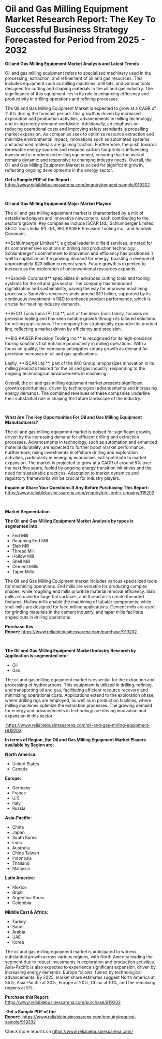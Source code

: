 <p><h1>Oil and Gas Milling Equipment Market Research Report: The Key To Successful Business Strategy Forecasted for Period from 2025 - 2032</h1></p><p><strong>Oil and Gas Milling Equipment Market Analysis and Latest Trends</strong></p>
<p><p>Oil and gas milling equipment refers to specialized machinery used in the processing, extraction, and refinement of oil and gas resources. This includes equipment such as milling machines, drill bits, and various tools designed for cutting and shaping materials in the oil and gas industry. The significance of this equipment lies in its role in enhancing efficiency and productivity in drilling operations and refining processes.</p><p>The Oil and Gas Milling Equipment Market is expected to grow at a CAGR of 11.6% during the forecast period. This growth is driven by increased exploration and production activities, advancements in milling technology, and rising energy demand worldwide. Additionally, an emphasis on reducing operational costs and improving safety standards is propelling market expansion. As companies seek to optimize resource extraction and minimize environmental impact, innovations such as automated systems and advanced materials are gaining traction. Furthermore, the push towards renewable energy sources and reduced carbon footprints is influencing investment in modernized milling equipment, ensuring that the market remains dynamic and responsive to changing industry needs. Overall, the Oil and Gas Milling Equipment Market is poised for significant growth, reflecting ongoing developments in the energy sector.</p></p>
<p><strong>Get a Sample PDF of the Report:&nbsp;</strong> <a href="https://www.reliablebusinessarena.com/enquiry/request-sample/919202?utm_campaign=3183&utm_medium=2&utm_source=Github&utm_content=ia&utm_term=11042025&utm_id=oil-and-gas-milling-equipment">https://www.reliablebusinessarena.com/enquiry/request-sample/919202</a></p>
<p>&nbsp;</p>
<p><strong>Oil and Gas Milling Equipment Major Market Players</strong></p>
<p><p>The oil and gas milling equipment market is characterized by a mix of established players and innovative newcomers, each contributing to the sector's growth. Key companies include ISCAR Ltd., Schlumberger Limited, SECO Tools India (P) Ltd., BIG KAISER Precision Tooling Inc., and Sandvik Coromant.</p><p>**Schlumberger Limited**, a global leader in oilfield services, is noted for its comprehensive solutions in drilling and production technology. Schlumberger's commitment to innovation and efficiency has positioned it well to capitalize on the growing demand for energy, boasting a revenue of approximately $23 billion in recent years. Future growth is expected to increase as the exploration of unconventional resources expands.</p><p>**Sandvik Coromant** specializes in advanced cutting tools and tooling systems for the oil and gas sector. The company has embraced digitalization and sustainability, paving the way for improved machining processes. Sandvik's revenue stands around $10 billion, supported by its continuous investment in R&D to enhance product performance, which is crucial for meeting industry demands.</p><p>**SECO Tools India (P) Ltd.**, part of the Seco Tools family, focuses on precision tooling and has seen notable growth through its tailored solutions for milling applications. The company has strategically expanded its product line, reflecting a market driven by efficiency and precision.</p><p>**BIG KAISER Precision Tooling Inc.** is recognized for its high-precision tooling solutions that enhance productivity in milling operations. With a focus on quality, the company anticipates steady growth as demand for precision increases in oil and gas applications.</p><p>Lastly, **ISCAR Ltd.**, part of the IMC Group, emphasizes innovation in its milling products tailored for the oil and gas industry, responding to the ongoing technological advancements in machining.</p><p>Overall, the oil and gas milling equipment market presents significant growth opportunities, driven by technological advancements and increasing energy demands. The combined revenues of these companies underline their substantial role in shaping the future landscape of the industry.</p></p>
<p>&nbsp;</p>
<p><strong>What Are The Key Opportunities For Oil and Gas Milling Equipment Manufacturers?</strong></p>
<p><p>The oil and gas milling equipment market is poised for significant growth, driven by the increasing demand for efficient drilling and extraction processes. Advancements in technology, such as automation and enhanced material durability, are expected to further boost market performance. Furthermore, rising investments in offshore drilling and exploration activities, particularly in emerging economies, will contribute to market expansion. The market is projected to grow at a CAGR of around 5% over the next five years, fueled by ongoing energy transition initiatives and the need for sustainable practices. Adaptation to market dynamics and regulatory frameworks will be crucial for industry players.</p></p>
<p><strong>Inquire or Share Your Questions If Any Before Purchasing This Report:</strong> <a href="https://www.reliablebusinessarena.com/enquiry/pre-order-enquiry/919202?utm_campaign=3183&utm_medium=2&utm_source=Github&utm_content=ia&utm_term=11042025&utm_id=oil-and-gas-milling-equipment">https://www.reliablebusinessarena.com/enquiry/pre-order-enquiry/919202</a></p>
<p>&nbsp;</p>
<p><strong>Market Segmentation</strong></p>
<p><strong>The Oil and Gas Milling Equipment Market Analysis by types is segmented into:</strong></p>
<p><ul><li>End Mill</li><li>Roughing End Mill</li><li>Slab Mill</li><li>Thread Mill</li><li>Hollow Mill</li><li>Shell Mill</li><li>Cement Mills</li><li>Taper Mills</li></ul></p>
<p><p>The Oil and Gas Milling Equipment market includes various specialized tools for machining operations. End mills are versatile for producing complex shapes, while roughing end mills prioritize material removal efficiency. Slab mills are used for large flat surfaces, and thread mills create threaded features. Hollow mills enable the machining of tubular components, while shell mills are designed for face milling applications. Cement mills are used for grinding materials in the cement industry, and taper mills facilitate angled cuts in drilling operations.</p></p>
<p><strong>Purchase this Report:&nbsp;</strong><a href="https://www.reliablebusinessarena.com/purchase/919202?utm_campaign=3183&utm_medium=2&utm_source=Github&utm_content=ia&utm_term=11042025&utm_id=oil-and-gas-milling-equipment">https://www.reliablebusinessarena.com/purchase/919202</a></p>
<p>&nbsp;</p>
<p><strong>The Oil and Gas Milling Equipment Market Industry Research by Application is segmented into:</strong></p>
<p><ul><li>Oil</li><li>Gas</li></ul></p>
<p><p>The oil and gas milling equipment market is essential for the extraction and processing of hydrocarbons. This equipment is utilized in drilling, refining, and transporting oil and gas, facilitating efficient resource recovery and minimizing operational costs. Applications extend to the exploration phase, where drilling rigs are employed, as well as in production facilities, where milling machines optimize the extraction processes. The growing demand for energy and advancements in technology are driving innovation and expansion in this sector.</p></p>
<p><a href="https://www.reliablebusinessarena.com/oil-and-gas-milling-equipment-r919202?utm_campaign=3183&utm_medium=2&utm_source=Github&utm_content=ia&utm_term=11042025&utm_id=oil-and-gas-milling-equipment">&nbsp;https://www.reliablebusinessarena.com/oil-and-gas-milling-equipment-r919202</a></p>
<p><strong>In terms of Region, the Oil and Gas Milling Equipment Market Players available by Region are:</strong></p>
<p>
    <p> <strong> North America: </strong>
        <ul>
            <li>United States</li>
            <li>Canada</li>
        </ul>
        </p> 
    <p> <strong> Europe: </strong>
        <ul>
            <li>Germany</li>
            <li>France</li>
            <li>U.K.</li>
            <li>Italy</li>
            <li>Russia</li>
        </ul>
        </p> 
    <p> <strong> Asia-Pacific: </strong>
        <ul>
            <li>China</li>
            <li>Japan</li>
            <li>South Korea</li>
            <li>India</li>
            <li>Australia</li>
            <li>China Taiwan</li>
            <li>Indonesia</li>
            <li>Thailand</li>
            <li>Malaysia</li>
        </ul>
        </p> 
    <p> <strong> Latin America: </strong>
        <ul>
            <li>Mexico</li>
            <li>Brazil</li>
            <li>Argentina Korea</li>
            <li>Colombia</li>
        </ul>
        </p> 
    <p> <strong> Middle East & Africa: </strong>
        <ul>
            <li>Turkey</li>
            <li>Saudi</li>
            <li>Arabia</li>
            <li>UAE</li>
            <li>Korea</li>
        </ul>
    </p>
    </p>
<p><p>The oil and gas milling equipment market is anticipated to witness substantial growth across various regions, with North America leading the segment due to robust investments in exploration and production activities. Asia-Pacific is also expected to experience significant expansion, driven by increasing energy demands. Europe follows, fueled by technological advancements. By 2025, market share estimates suggest North America at 35%, Asia-Pacific at 30%, Europe at 20%, China at 10%, and the remaining regions at 5%.</p></p>
<p><strong>Purchase this Report: </strong><a href="https://www.reliablebusinessarena.com/purchase/919202?utm_campaign=3183&utm_medium=2&utm_source=Github&utm_content=ia&utm_term=11042025&utm_id=oil-and-gas-milling-equipment">https://www.reliablebusinessarena.com/purchase/919202</a></p>
<p>&nbsp;<strong>Get a Sample PDF of the Report:&nbsp;&nbsp;</strong><a href="https://www.reliablebusinessarena.com/enquiry/request-sample/919202?utm_campaign=3183&utm_medium=2&utm_source=Github&utm_content=ia&utm_term=11042025&utm_id=oil-and-gas-milling-equipment">https://www.reliablebusinessarena.com/enquiry/request-sample/919202</a></p>
<p><strong></strong></p>
<p>Check more reports on <a href="https://www.reliablebusinessarena.com/?utm_campaign=3183&utm_medium=2&utm_source=Github&utm_content=ia&utm_term=11042025&utm_id=oil-and-gas-milling-equipment">https://www.reliablebusinessarena.com/</a></p>